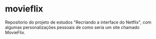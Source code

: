 # movieflix
Repositorio do projeto de estudos "Recriando a interface do Netflix", com algumas personalizações pessoais de como seria um site chamado MovieFlix.
